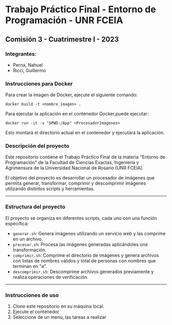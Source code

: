 
# Trabajo Práctico Final - Entorno de Programación - UNR FCEIA

## Comisión 3 - Cuatrimestre I - 2023

### Integrantes:
- Perna, Nahuel
- Ricci, Guillermo


### Instrucciones para Docker

Para crear la imagen de Docker, ejecute el siguiente comando:

    docker build -t <nombre_imagen> .
  
  
Para ejecutar la aplicación en el contenedor Docker,puede ejecutar:

    docker run -it -v "$PWD:/App" <ProcesadorImagenes>

Esto montará el directorio actual en el contenedor y ejecutará la aplicación.



### Descripción del proyecto

Este repositorio contiene el Trabajo Práctico Final de la materia "Entorno de Programación" de la Facultad de Ciencias Exactas, Ingeniería y Agrimensura de la Universidad Nacional de Rosario (UNR FCEIA).

El objetivo del proyecto es desarrollar un procesador de imágenes que permita generar, transformar, comprimir y descomprimir imágenes utilizando distintos scripts y herramientas.

---

### Estructura del proyecto

El proyecto se organiza en diferentes scripts, cada uno con una función específica:

- `generar.sh`: Genera imágenes utilizando un servicio web y las comprime en un archivo.
- `procesar.sh`: Procesa las imágenes generadas aplicándoles una transformación.
- `comprimir.sh`: Comprime el directorio de imágenes y genera archivos con listas de nombres válidos y total de personas con nombres que terminan en "a".
- `descomprimir.sh`: Descomprime archivos generados previamente y realiza operaciones de verificación.

---

### Instrucciones de uso

1. Clone este repositorio en su máquina local.
2. Ejecute el contenedor
3. Seleccione de un menú, las tareas a realizar


